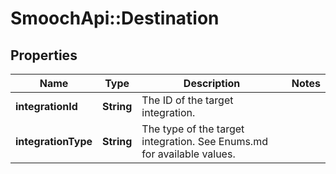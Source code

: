 # SmoochApi::Destination

## Properties
Name | Type | Description | Notes
------------ | ------------- | ------------- | -------------
**integrationId** | **String** | The ID of the target integration. | 
**integrationType** | **String** | The type of the target integration. See Enums.md for available values. | 


